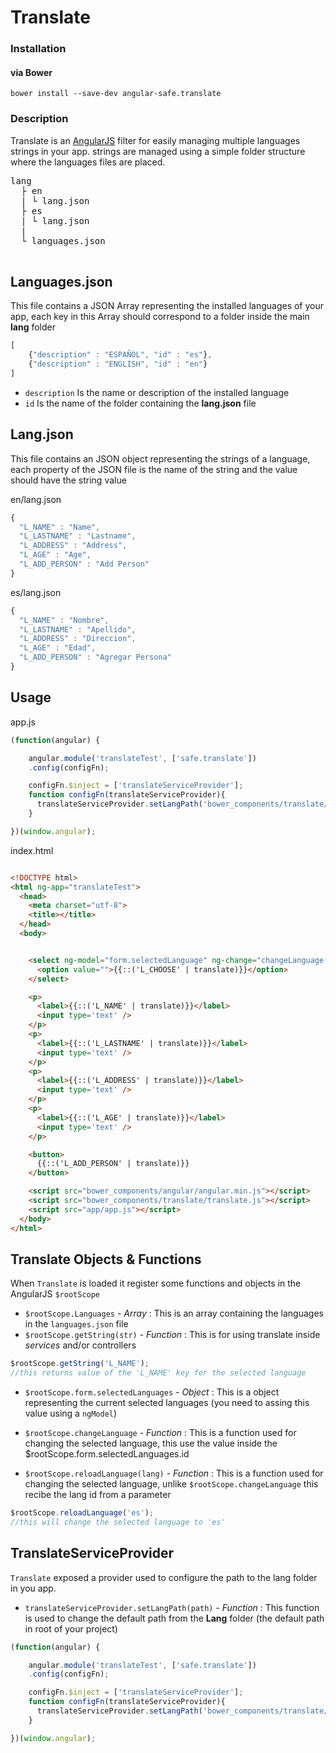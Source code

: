 # Translate


### Installation

#### via Bower

```
bower install --save-dev angular-safe.translate
```

### Description

Translate is an [AngularJS](https://https://github.com/angular/angular.js) filter for easily managing multiple languages strings in your app.
strings are managed using a simple folder structure where the languages files are placed.

<pre>
lang
  ├ en
  | └ lang.json
  ├ es
  | └ lang.json
  |
  └ languages.json
  
</pre>

## Languages.json
This file contains a JSON Array representing the installed languages of your app, each key in this Array should correspond to a folder inside the main <b>lang</b> folder

```javascript
[
    {"description" : "ESPAÑOL", "id" : "es"},
    {"description" : "ENGLISH", "id" : "en"}
]
```

* `description` Is the name or description of the installed language
* `id` Is the name of the folder containing the <b>lang.json</b> file

## Lang.json
This file contains an JSON object representing the strings  of a language, each property of the JSON file is the name of the string and the value should have the string value

en/lang.json

```javascript
{
  "L_NAME" : "Name",
  "L_LASTNAME" : "Lastname",
  "L_ADDRESS" : "Address",
  "L_AGE" : "Age",
  "L_ADD_PERSON" : "Add Person"
}

```

es/lang.json
```javascript
{
  "L_NAME" : "Nombre",
  "L_LASTNAME" : "Apellido",
  "L_ADDRESS" : "Direccion",
  "L_AGE" : "Edad",
  "L_ADD_PERSON" : "Agregar Persona"
}

```

## Usage


app.js

```javascript
(function(angular) {

    angular.module('translateTest', ['safe.translate'])
    .config(configFn);

    configFn.$inject = ['translateServiceProvider'];
    function configFn(translateServiceProvider){
      translateServiceProvider.setLangPath('bower_components/translate/lang');
    }

})(window.angular);
```

index.html

```html

<!DOCTYPE html>
<html ng-app="translateTest">
  <head>
    <meta charset="utf-8">
    <title></title>
  </head>
  <body>


    <select ng-model="form.selectedLanguage" ng-change="changeLanguage()" ng-options="lang as lang.description for lang in Languages">
      <option value="">{{::('L_CHOOSE' | translate)}}</option>
    </select>

    <p>
      <label>{{::('L_NAME' | translate)}}</label>
      <input type='text' />
    </p>
    <p>
      <label>{{::('L_LASTNAME' | translate)}}</label>
      <input type='text' />
    </p>
    <p>
      <label>{{::('L_ADDRESS' | translate)}}</label>
      <input type='text' />
    </p>
    <p>
      <label>{{::('L_AGE' | translate)}}</label>
      <input type='text' />
    </p>

    <button>
      {{::('L_ADD_PERSON' | translate)}}
    </button>

    <script src="bower_components/angular/angular.min.js"></script>
    <script src="bower_components/translate/translate.js"></script>
    <script src="app/app.js"></script>
  </body>
</html>

```

## Translate Objects & Functions

When `Translate` is loaded it register some functions and objects in the AngularJS `$rootScope` 

* `$rootScope.Languages` - _Array_ : This is an array containing the languages in the `languages.json` file
* `$rootScope.getString(str)` - _Function_ : This is for using translate inside _services_ and/or controllers
```javascript
$rootScope.getString('L_NAME');
//this returns value of the 'L_NAME' key for the selected language
```
* `$rootScope.form.selectedLanguages` - _Object_ : This is a object representing the current selected languages (you need to assing this value using a `ngModel`)

* `$rootScope.changeLanguage` - _Function_ : This is a function used for changing the selected language, this use the value inside the $rootScope.form.selectedLanguages.id
* `$rootScope.reloadLanguage(lang)` - _Function_ : This is a function used for changing the selected language, unlike `$rootScope.changeLanguage` this recibe the lang id from a parameter
```javascript
$rootScope.reloadLanguage('es');
//this will change the selected language to 'es'
```

## TranslateServiceProvider

`Translate` exposed a provider used to configure the path to the lang folder in you app.

* `translateServiceProvider.setLangPath(path)` - _Function_ : This function is used to change the default path from the __Lang__ folder (the default path in root of your project)

```javascript
(function(angular) {

    angular.module('translateTest', ['safe.translate'])
    .config(configFn);

    configFn.$inject = ['translateServiceProvider'];
    function configFn(translateServiceProvider){
      translateServiceProvider.setLangPath('bower_components/translate/lang');
    }

})(window.angular);
```



